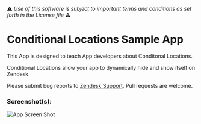 :warning: *Use of this software is subject to important terms and conditions as set forth in the License file* :warning:

# Conditional Locations Sample App

This App is designed to teach App developers about Conditonal Locations.

Conditional Locations allow your app to dynamically hide and show itself on Zendesk.

Please submit bug reports to [Zendesk Support](mailto:support@zendesk.com). Pull requests are welcome.

### Screenshot(s):

![App Screen Shot](http://f.cl.ly/items/2C2J3K2J300i2z2q1C05/0413a2c8-e54e-11e3-899b-ffdc91a4d8b7.png)
